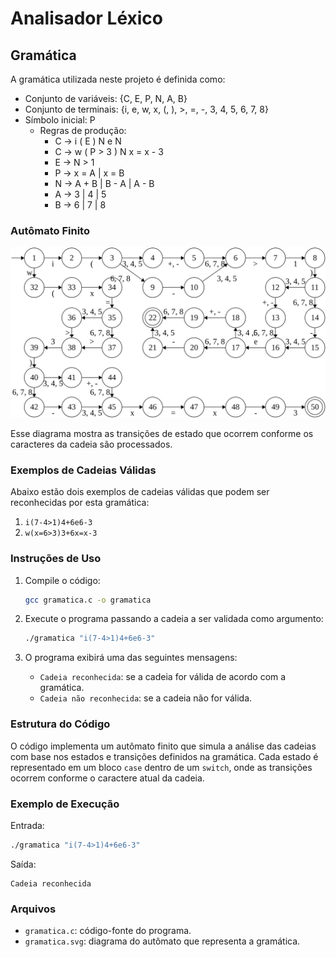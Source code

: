 # Analisador Léxico

## Gramática

A gramática utilizada neste projeto é definida como:

- Conjunto de variáveis: {C, E, P, N, A, B}
- Conjunto de terminais: {i, e, w, x, (, ), >, =, -, 3, 4, 5, 6, 7, 8}
- Símbolo inicial: P
  - Regras de produção:
    - C → i ( E ) N e N
    - C → w ( P > 3 ) N x = x - 3
    - E → N > 1
    - P → x = A | x = B
    - N → A + B | B - A | A - B
    - A → 3 | 4 | 5
    - B → 6 | 7 | 8

### Autômato Finito

![gramatica.svg](gramatica.svg)

Esse diagrama mostra as transições de estado que ocorrem conforme os caracteres da cadeia são processados.

### Exemplos de Cadeias Válidas

Abaixo estão dois exemplos de cadeias válidas que podem ser reconhecidas por esta gramática:

1. `i(7-4>1)4+6e6-3`
2. `w(x=6>3)3+6x=x-3`

### Instruções de Uso

1. Compile o código:
   ```bash
   gcc gramatica.c -o gramatica
   ```

2. Execute o programa passando a cadeia a ser validada como argumento:
   ```bash
   ./gramatica "i(7-4>1)4+6e6-3"
   ```

3. O programa exibirá uma das seguintes mensagens:
    - `Cadeia reconhecida`: se a cadeia for válida de acordo com a gramática.
    - `Cadeia não reconhecida`: se a cadeia não for válida.

### Estrutura do Código

O código implementa um autômato finito que simula a análise das cadeias com base nos estados e transições definidos na gramática. Cada estado é representado em um bloco `case` dentro de um `switch`, onde as transições ocorrem conforme o caractere atual da cadeia.

### Exemplo de Execução

Entrada:
```bash
./gramatica "i(7-4>1)4+6e6-3"
```

Saída:
```
Cadeia reconhecida
```

### Arquivos

- `gramatica.c`: código-fonte do programa.
- `gramatica.svg`: diagrama do autômato que representa a gramática.